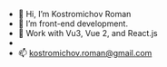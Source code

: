 - 👋 Hi, I’m Kostromichov Roman
- 👀 I’m front-end development.
- 🌱 Work with Vu3, Vue 2, and React.js
- 
- 📫 kostromichov.roman@gmail.com
